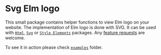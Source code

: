 # Svg Elm logo

This small package contains helper functions to view Elm logo on your website. The implementation of Elm logo is done with SVG.
It can be used with [`Html`][html], [`Svg`][svg] or [`Style Elements`][style-elements] packages. Any [feature requests][issues] are welcome.

[html]: http://package.elm-lang.org/packages/elm-lang/html/latest
[svg]: http://package.elm-lang.org/packages/elm-lang/svg/latest
[style-elements]: http://package.elm-lang.org/packages/mdgriffith/stylish-elephants/latest
[issues]: https://github.com/akoppela/elm-logo/issues

To see it in action please check [`examples`][examples] folder.

[examples]: https://github.com/akoppela/elm-logo/tree/master/examples